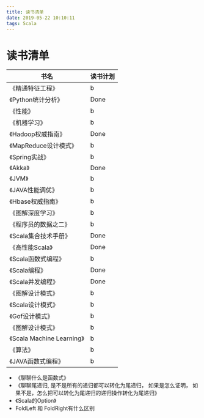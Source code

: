```yaml
---
title: 读书清单
date: 2019-05-22 10:10:11
tags: Scala
---
```

# 读书清单

|  书名                       |  读书计划      |
|  -------------              |  ------------- |
|  《精通特征工程》           |  b             |
|  《Python统计分析》         |  Done          |
|  《性能》                   |  b             |
|  《机器学习》               |  b             |
|  《Hadoop权威指南》         |  Done          |
|  《MapReduce设计模式》      |  b             |
|  《Spring实战》             |  b             |
|  《Akka》                   |  Done          |
|  《JVM》                    |  b             |
|  《JAVA性能调优》           |  b             |
|  《Hbase权威指南》          |  b             |
|  《图解深度学习》           |  b             |
|  《程序员的数据之二》       |  b             |
|  《Scala集合技术手册》      |  Done          |
|  《高性能Scala》            |  Done          |
|  《Scala函数式编程》        |  b             |
|  《Scala编程》              |  Done          |
|  《Scala并发编程》          |  Done          |
|  《图解设计模式》           |  b             |
|  《Scala设计模式》          |  b             |
|  《Gof设计模式》            |  b             |
|  《图解设计模式》           |  b             |
|  《Scala Machine Learning》 |  b             |
|  《算法》                   |  b             |
|  《JAVA函数式编程》         |  b             |


- 《聊聊什么是函数式》
- 《聊聊尾递归, 是不是所有的递归都可以转化为尾递归， 如果是怎么证明， 如果不是，怎么把可以转化为尾递归的递归操作转化为尾递归》
- 《Scala的Option》
- FoldLeft 和 FoldRight有什么区别
